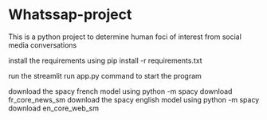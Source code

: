 # Whatssap-project
This is a python project to determine human foci of interest from social media conversations

install the requirements using pip install -r requirements.txt

run the streamlit run app.py command to start the program

download the spacy french model using python -m spacy download fr_core_news_sm
download the spacy english model using python -m spacy download en_core_web_sm

